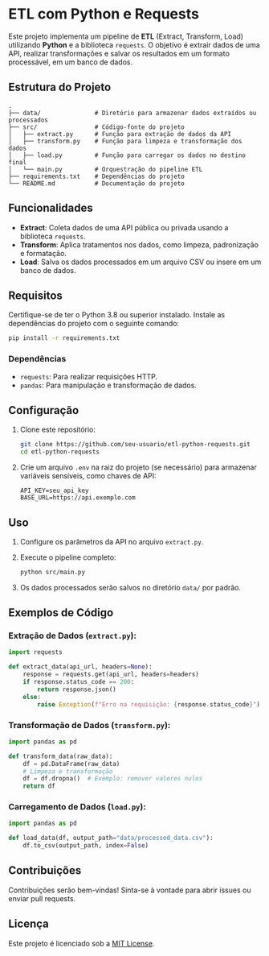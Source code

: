 # ETL com Python e Requests

Este projeto implementa um pipeline de **ETL** (Extract, Transform, Load) utilizando **Python** e a biblioteca `requests`. O objetivo é extrair dados de uma API, realizar transformações e salvar os resultados em um formato processável, em um banco de dados.

## Estrutura do Projeto

```
.
├── data/               # Diretório para armazenar dados extraídos ou processados
├── src/                # Código-fonte do projeto
│   ├── extract.py      # Função para extração de dados da API
│   ├── transform.py    # Função para limpeza e transformação dos dados
│   ├── load.py         # Função para carregar os dados no destino final
│   └── main.py         # Orquestração do pipeline ETL
├── requirements.txt    # Dependências do projeto
└── README.md           # Documentação do projeto
```

## Funcionalidades

- **Extract**: Coleta dados de uma API pública ou privada usando a biblioteca `requests`.
- **Transform**: Aplica tratamentos nos dados, como limpeza, padronização e formatação.
- **Load**: Salva os dados processados em um arquivo CSV ou insere em um banco de dados.

## Requisitos

Certifique-se de ter o Python 3.8 ou superior instalado. Instale as dependências do projeto com o seguinte comando:

```bash
pip install -r requirements.txt
```

### Dependências

- `requests`: Para realizar requisições HTTP.
- `pandas`: Para manipulação e transformação de dados.

## Configuração

1. Clone este repositório:

   ```bash
   git clone https://github.com/seu-usuario/etl-python-requests.git
   cd etl-python-requests
   ```

2. Crie um arquivo `.env` na raiz do projeto (se necessário) para armazenar variáveis sensíveis, como chaves de API:

   ```env
   API_KEY=seu_api_key
   BASE_URL=https://api.exemplo.com
   ```

## Uso

1. Configure os parâmetros da API no arquivo `extract.py`.
2. Execute o pipeline completo:

   ```bash
   python src/main.py
   ```

3. Os dados processados serão salvos no diretório `data/` por padrão.

## Exemplos de Código

### Extração de Dados (`extract.py`):
```python
import requests

def extract_data(api_url, headers=None):
    response = requests.get(api_url, headers=headers)
    if response.status_code == 200:
        return response.json()
    else:
        raise Exception(f"Erro na requisição: {response.status_code}")
```

### Transformação de Dados (`transform.py`):
```python
import pandas as pd

def transform_data(raw_data):
    df = pd.DataFrame(raw_data)
    # Limpeza e transformação
    df = df.dropna()  # Exemplo: remover valores nulos
    return df
```

### Carregamento de Dados (`load.py`):
```python
import pandas as pd

def load_data(df, output_path="data/processed_data.csv"):
    df.to_csv(output_path, index=False)
```

## Contribuições

Contribuições serão bem-vindas! Sinta-se à vontade para abrir issues ou enviar pull requests.

## Licença

Este projeto é licenciado sob a [MIT License](LICENSE).